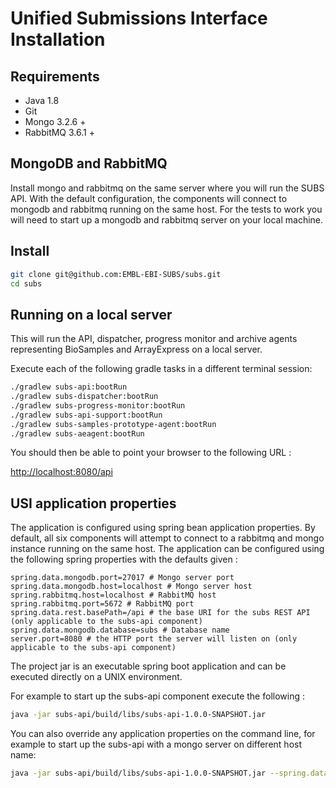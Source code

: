 # Unified Submissions Interface Installation

## Requirements

 * Java 1.8
 * Git
 * Mongo 3.2.6 +
 * RabbitMQ 3.6.1 +

## MongoDB and RabbitMQ

Install mongo and rabbitmq on the same server where you will run the SUBS API.  With the default configuration, the components will connect to mongodb and rabbitmq running on the same host.  For the tests to work you will need to start up a mongodb and rabbitmq server on your local machine.

## Install

```bash
git clone git@github.com:EMBL-EBI-SUBS/subs.git
cd subs
```

## Running on a local server

This will run the API, dispatcher, progress monitor and archive agents representing BioSamples and ArrayExpress on a local server.

Execute each of the following gradle tasks in a different terminal session:

```bash
./gradlew subs-api:bootRun
./gradlew subs-dispatcher:bootRun
./gradlew subs-progress-monitor:bootRun
./gradlew subs-api-support:bootRun
./gradlew subs-samples-prototype-agent:bootRun
./gradlew subs-aeagent:bootRun
```

You should then be able to point your browser to the following URL :

[http://localhost:8080/api](http://localhost:8080/api)

## USI application properties

The application is configured using spring bean application properties. By default, all six components will attempt to connect to a rabbitmq and mongo instance running
on the same host.  The application can be configured using the following spring properties with the defaults given : 

```
spring.data.mongodb.port=27017 # Mongo server port 
spring.data.mongodb.host=localhost # Mongo server host 
spring.rabbitmq.host=localhost # RabbitMQ host 
spring.rabbitmq.port=5672 # RabbitMQ port 
spring.data.rest.basePath=/api # the base URI for the subs REST API (only applicable to the subs-api component) 
spring.data.mongodb.database=subs # Database name
server.port=8080 # the HTTP port the server will listen on (only applicable to the subs-api component) 
```

The project jar is an executable spring boot application and can be executed directly on a UNIX environment.  

For example to start up the subs-api component execute the following :

```bash
java -jar subs-api/build/libs/subs-api-1.0.0-SNAPSHOT.jar
```

You can also override any application properties on the command line, for example to start up the subs-api with a mongo server on different host name:
 
```bash
java -jar subs-api/build/libs/subs-api-1.0.0-SNAPSHOT.jar --spring.data.mongodb.host=example-mongo-server.com
```



